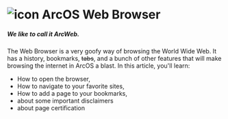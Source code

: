 <h1 class="image-header">
  <img src="#GlobeIcon" alt="icon"/>
  <span>ArcOS Web Browser</span>
</h1>

##### We like to call it ArcWeb.

The Web Browser is a very goofy way of browsing the World Wide Web. It has a history, bookmarks, ~~tabs~~, and a bunch of other features that will make browsing the internet in ArcOS a blast. In this article, you'll learn:

- How to open the browser,
- How to navigate to your favorite sites,
- How to add a page to your bookmarks,
- about some important disclaimers
- about page certification
